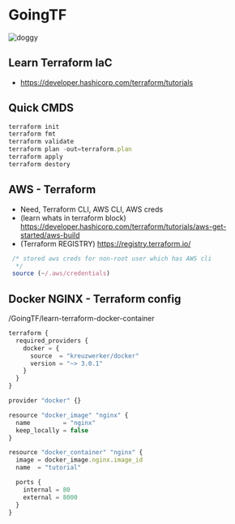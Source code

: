 # GoingTF
<img src="https://image.ibb.co/bEF0B7/doggy.gif" alt="doggy" border="0">

## Learn Terraform IaC
- https://developer.hashicorp.com/terraform/tutorials

## Quick CMDS
```TypeScript
terraform init
terraform fmt
terraform validate
terraform plan -out=terraform.plan
terraform apply
terraform destory
```


## AWS - Terraform
- Need, Terraform CLI, AWS CLI, AWS creds
- (learn whats in terraform block) https://developer.hashicorp.com/terraform/tutorials/aws-get-started/aws-build
- (Terraform REGISTRY) https://registry.terraform.io/

```TypeScript
 /* stored aws creds for non-root user which has AWS cli 
  */
 source (~/.aws/credentials)
```


## Docker NGINX - Terraform config 
/GoingTF/learn-terraform-docker-container
```TypeScript
terraform {
  required_providers {
    docker = {
      source  = "kreuzwerker/docker"
      version = "~> 3.0.1"
    }
  }
}

provider "docker" {}

resource "docker_image" "nginx" {
  name         = "nginx"
  keep_locally = false
}

resource "docker_container" "nginx" {
  image = docker_image.nginx.image_id
  name  = "tutorial"

  ports {
    internal = 80
    external = 8000
  }
}
```